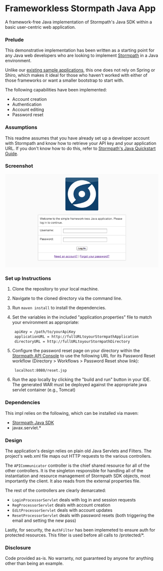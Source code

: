 Frameworkless Stormpath Java App
===============================

A framework-free Java implementation of Stormpath's Java SDK within a basic user-centric web application.

### Prelude

This demonstrative implementation has been written as a starting point for any Java web developers who are looking to implement [Stormpath](http://www.stormpath.com) in a Java environment. 

Unlike our [existing sample applications](https://github.com/stormpath/stormpath-spring-samples), this one does not rely on Spring or Shiro, which makes it ideal for those who haven't worked with either of those frameworks or want a smaller bootstrap to start with.

The following capabilities have been implemented:

* Account creation
* Authentication
* Account editing
* Password reset

### Assumptions

This readme assumes that you have already set up a developer account with Stormpath and know how to retrieve your API key and your application URL. If you don't know how to do this, refer to [Stormpath's Java Quickstart Guide](http://www.stormpath.com/docs/java/quickstart).

### Screenshot
![alt tag](impl.png)

### Set up Instructions

1. Clone the repository to your local machine.
2. Navigate to the cloned directory via the command line.
3. Run `maven install` to install the dependencies.
4. Set the variables in the included "application.properties" file to match your environment as appropriate:

        apiKey = /path/to/yourApiKey
        applicationURL = http://fullURLtoyourStormpathApplication
        directoryURL = http://fullURLtoyourStormpathDirectory

5. Configure the password reset page on your directory within the [Stormpath API Console](http://api.stormpath.com) to use the following URL for its Password Reset workflow (Directory > Workflows > Password Reset show link):

		localhost:8080/reset.jsp

6. Run the app locally by clicking the "build and run" button in your IDE. The generated WAR must be deployed against the appropriate java servlet container (e.g., Tomcat)

### Dependencies

This impl relies on the following, which can be installed via maven:

* [Stormpath Java SDK](https://github.com/stormpath/stormpath-sdk-java)
* javax.servlet.*

### Design

The application's design relies on plain old Java Servlets and Filters. The project's web.xml file maps out HTTP requests to the various controllers.

The `APICommunicator` controller is the chief shared resource for all of the other controllers. It is the singleton responsible for handling all of the instantiation and resource management of Stormpath SDK objects, most importantly the client. It also reads from the external properties file.

The rest of the controllers are clearly demarcated: 

* `LoginProcessorServlet` deals with log in and session requests
* `RegProcessorServlet` deals with account creation
* `EditProcessorServlet` deals with account updates
* `ResetProcessorServlet` deals with password resets (both triggering the email and setting the new pass)

Lastly, for security, the `AuthFilter` has been implemeted to ensure auth for protected resources. This filter is used before all calls to /protected/*. 

### Disclosure

Code provided as-is. No warranty, not guaranteed by anyone for anything other than being an example.
